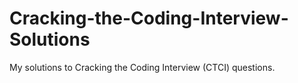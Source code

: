 # Cracking-the-Coding-Interview-Solutions
My solutions to Cracking the Coding Interview (CTCI) questions.
